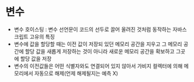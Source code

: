 # 변수

* 변수 호이스팅 : 변수 선언문이 코드의 선두로 끌어 올려진 것처럼 동작하는 자바스크립트 고유의 특징
* 변수에 값을 할당할 때는 이전 값이 저장되 있던 메모리 공간을 지우고 그 메모리 공간에 할당 값을 새롭게 저장하는 것이 아니라 새로운 메모리 공간을 확보하고 그곳에 할당 값을 저장
* 변수의 이전값들은 어떤 식별자와도 연결되어 있지 않아서 가비지 컬렉터에 의해 메모리에서 자동으로 해제(언제 해제될지는 예측 X)